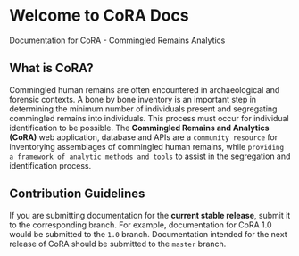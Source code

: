 # Welcome to CoRA Docs

Documentation for CoRA - Commingled Remains Analytics

## What is CoRA?
Commingled human remains are often encountered in archaeological and forensic contexts. A bone by bone inventory is an important step in determining the minimum number of individuals present and segregating commingled remains into individuals. This process must occur for individual identification to be possible. The **Commingled Remains and Analytics (CoRA)** web application, database and APIs are a `community resource` for inventorying assemblages of commingled human remains, while `providing a framework of analytic methods and tools` to assist in the segregation and identification process.

## Contribution Guidelines

If you are submitting documentation for the **current stable release**, submit it to the corresponding branch. For example, documentation for CoRA 1.0 would be submitted to the `1.0` branch. Documentation intended for the next release of CoRA should be submitted to the `master` branch.
